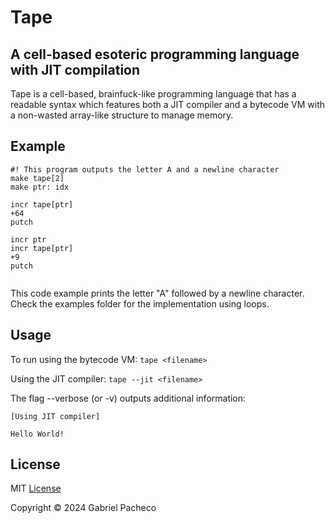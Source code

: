 # Tape

## A cell-based esoteric programming language with JIT compilation
Tape is a cell-based, brainfuck-like programming language that has a readable syntax which features both a JIT compiler and a bytecode VM with a non-wasted array-like structure to manage memory.

## Example

```
#! This program outputs the letter A and a newline character
make tape[2]
make ptr: idx

incr tape[ptr]
+64
putch

incr ptr
incr tape[ptr]
+9
putch
    
```

This code example prints the letter "A" followed by a newline character. Check the examples folder for the implementation using loops.

## Usage
To run using the bytecode VM:
```tape <filename> ```

Using the JIT compiler:
```tape --jit <filename> ```

The flag --verbose (or -v) outputs additional information:
```
[Using JIT compiler]

Hello World!

 ```

## License
MIT [License](LICENSE)

Copyright © 2024 Gabriel Pacheco

